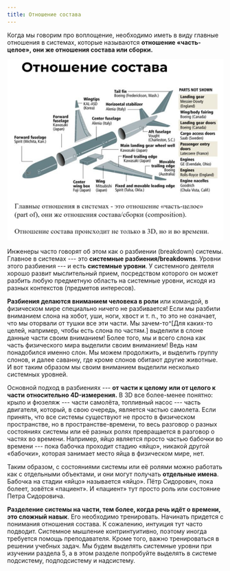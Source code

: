 ```yaml
---
title: Отношение состава
---
```


Когда мы говорим про воплощение, необходимо иметь в виду главные
отношения в системах, которые называются **отношение «часть-целое», они
же отношения состава или сборки.**


![](09-composition-ratio-7.png)


Инженеры часто говорят об этом как о разбиении (breakdown) системы.
Главное в системах --- это **системные разбиения/breakdowns**. Уровни
этого разбиения --- и есть **системные уровни**. У системного деятеля
хорошо развит мыслительный прием, посредством которого он может разбить
любую предметную область на системные уровни, исходя из разных
контекстов (предметов интересов).

**Разбиения делаются вниманием человека в роли** или командой, в
физическом мире специально ничего не разбивается! Если мы разбили
вниманием слона на хобот, уши, ноги, хвост и т. п., то это не означает,
что мы оторвали от тушки все эти части. Мы зачем-то^[Для
каких-то целей, например, чтобы есть слона по частям.]
выделили в слоне данные части своим вниманием! Более того, мы и всего
слона как часть физического мира выделили своим вниманием! Ведь нам
понадобился именно слон. Мы можем продолжить, и выделить группу слонов,
и далее саванну, где кроме слонов обитают другие животные. И вот таким
образом мы своим вниманием выделили несколько системных уровней.

Основной подход в разбиениях --- **от части к целому** **или от целого к
части** **относительно 4D-измерения.** В 3D все более-менее понятно:
крыло и фюзеляж --- части самолёта, топливный насос --- часть двигателя,
который, в свою очередь, является частью самолета. Если принять, что все
системы существуют не просто в физическом пространстве, но в
пространстве-времени, то весь разговор о разных состояниях системы или
её разных ролях превращается в разговор о частях во времени. Например,
яйцо является просто частью бабочки во времени --- пока бабочка проходит
стадию «яйцо», никакой другой «бабочки», которая занимает место яйца в
физическом мире, нет.

Таким образом, с состояниями системы или её ролями можно работать как с
отдельными объектами, и они могут получать **отдельные имена**. Бабочка
на стадии «яйцо» называется «яйцо». Пётр Сидорович, пока болеет, зовётся
«пациент». И «пациент» тут просто роль или состояние Петра Сидоровича.

**Разделение системы на части, тем более, когда речь идёт о времени, это
сложный навык**. Его необходимо тренировать. Начинать придется с
понимания отношения состава. К сожалению, интуиция тут часто подводит.
Системное мышление контринтуитивно, поэтому иногда требуется помощь
преподавателя. Кроме того, важно тренироваться в решении учебных задач.
Мы будем выделять системные уровни при изучении раздела 5, а в этом
разделе попробуйте выделять в системе подсистему, подподсистему и
надсистему.
